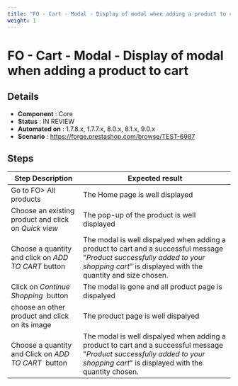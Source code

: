 ```yaml
---
title: "FO - Cart - Modal - Display of modal when adding a product to cart"
weight: 1
---
```


# FO - Cart - Modal - Display of modal when adding a product to cart
## Details
* **Component** : Core
* **Status** : IN REVIEW
* **Automated on** : 1.7.8.x, 1.7.7.x, 8.0.x, 8.1.x, 9.0.x
* **Scenario** : https://forge.prestashop.com/browse/TEST-6987

## Steps
| Step Description | Expected result |
| ----- | ----- |
| Go to FO> All products | The Home page is well displayed |
| Choose an existing product and click on _*Quick view*_ | The pop-up of the product is well displayed |
| Choose a quantity and click on _*ADD TO CART*_ button | The modal is well dispalyed when adding a product to cart and a successful message "_*Product successfully added to your shopping cart*_" is displayed with the quantity and size chosen. |
| Click on _*Continue Shopping*_  button | The modal is gone and all product page is dispalyed |
| choose an other product and click on its image | The product page is well dispalyed |
| Choose a quantity and Click on _*ADD TO CART*_  button | The modal is well dispalyed when adding a product to cart and a successful message "_*Product successfully added to your shopping cart*_" is displayed with the quantity chosen. |
